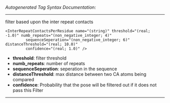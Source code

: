 _Autogenerated Tag Syntax Documentation:_

---
filter based upon the inter repeat contacts

```
<InterRepeatContactsPerResidue name="(string)" threshold="(real; -1.0)" numb_repeats="(non_negative_integer; 4)"
         sequenceSeperation="(non_negative_integer; 6)" distanceThreshold="(real; 10.0)"
         confidence="(real; 1.0)" />
```

-   **threshold**: filter threshold
-   **numb_repeats**: number of repeats
-   **sequenceSeperation**: seperation in the sequence
-   **distanceThreshold**: max distance between two CA atoms being compared
-   **confidence**: Probability that the pose will be filtered out if it does not pass this Filter

---

